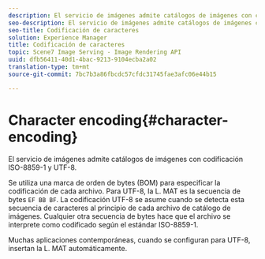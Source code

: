```yaml
---
description: El servicio de imágenes admite catálogos de imágenes con codificación ISO-8859-1 y UTF-8.
seo-description: El servicio de imágenes admite catálogos de imágenes con codificación ISO-8859-1 y UTF-8.
seo-title: Codificación de caracteres
solution: Experience Manager
title: Codificación de caracteres
topic: Scene7 Image Serving - Image Rendering API
uuid: dfb56411-40d1-4bac-9213-9104ecba2a02
translation-type: tm+mt
source-git-commit: 7bc7b3a86fbcdc57cfdc31745fae3afc06e44b15

---
```



# Character encoding{#character-encoding}

El servicio de imágenes admite catálogos de imágenes con codificación ISO-8859-1 y UTF-8.

Se utiliza una marca de orden de bytes (BOM) para especificar la codificación de cada archivo. Para UTF-8, la L. MAT es la secuencia de bytes `EF BB BF`. La codificación UTF-8 se asume cuando se detecta esta secuencia de caracteres al principio de cada archivo de catálogo de imágenes. Cualquier otra secuencia de bytes hace que el archivo se interprete como codificado según el estándar ISO-8859-1.

Muchas aplicaciones contemporáneas, cuando se configuran para UTF-8, insertan la L. MAT automáticamente.
